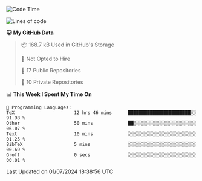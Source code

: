 <!--START_SECTION:waka-->
![Code Time](http://img.shields.io/badge/Code%20Time-956%20hrs%2026%20mins-blue)

![Lines of code](https://img.shields.io/badge/From%20Hello%20World%20I%27ve%20Written-212.7%20thousand%20lines%20of%20code-blue)

**🐱 My GitHub Data** 

> 📦 168.7 kB Used in GitHub's Storage 
 > 
> 🚫 Not Opted to Hire
 > 
> 📜 17 Public Repositories 
 > 
> 🔑 10 Private Repositories 
 > 
📊 **This Week I Spent My Time On** 

```text
💬 Programming Languages: 
TeX                      12 hrs 46 mins      ███████████████████████░░   91.98 % 
Other                    50 mins             ██░░░░░░░░░░░░░░░░░░░░░░░   06.07 % 
Text                     10 mins             ░░░░░░░░░░░░░░░░░░░░░░░░░   01.25 % 
BibTeX                   5 mins              ░░░░░░░░░░░░░░░░░░░░░░░░░   00.69 % 
Groff                    0 secs              ░░░░░░░░░░░░░░░░░░░░░░░░░   00.01 % 
```


 Last Updated on 01/07/2024 18:38:56 UTC
<!--END_SECTION:waka-->
